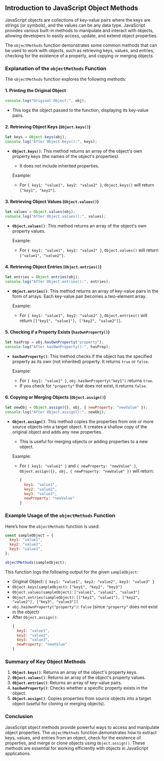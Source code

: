 ## **Introduction to JavaScript Object Methods**

JavaScript objects are collections of key-value pairs where the keys are strings (or symbols), and the values can be any data type. JavaScript provides various built-in methods to manipulate and interact with objects, allowing developers to easily access, update, and extend object properties.

The `objectMethods` function demonstrates some common methods that can be used to work with objects, such as retrieving keys, values, and entries, checking for the existence of a property, and copying or merging objects.

### **Explanation of the `objectMethods` Function**

The `objectMethods` function explores the following methods:

#### 1. **Printing the Original Object**
```javascript
console.log("Original Object:", obj);
```
- This logs the object passed to the function, displaying its key-value pairs.

#### 2. **Retrieving Object Keys (`Object.keys()`)**
```javascript
let keys = Object.keys(obj);
console.log("After Object.keys():", keys);
```
- **`Object.keys()`**: This method returns an array of the object's own property keys (the names of the object's properties).
  - It does not include inherited properties.
  
  Example:
  - For `{ key1: "value1", key2: "value2" }`, `Object.keys()` will return `["key1", "key2"]`.

#### 3. **Retrieving Object Values (`Object.values()`)**
```javascript
let values = Object.values(obj);
console.log("After Object.values():", values);
```
- **`Object.values()`**: This method returns an array of the object's own property values.
  
  Example:
  - For `{ key1: "value1", key2: "value2" }`, `Object.values()` will return `["value1", "value2"]`.

#### 4. **Retrieving Object Entries (`Object.entries()`)**
```javascript
let entries = Object.entries(obj);
console.log("After Object.entries():", entries);
```
- **`Object.entries()`**: This method returns an array of key-value pairs in the form of arrays. Each key-value pair becomes a two-element array.
  
  Example:
  - For `{ key1: "value1", key2: "value2" }`, `Object.entries()` will return `[["key1", "value1"], ["key2", "value2"]]`.

#### 5. **Checking if a Property Exists (`hasOwnProperty()`)**
```javascript
let hasProp = obj.hasOwnProperty("property");
console.log("After hasOwnProperty():", hasProp);
```
- **`hasOwnProperty()`**: This method checks if the object has the specified property as its own (not inherited) property. It returns `true` or `false`.
  
  Example:
  - For `{ key1: "value1" }`, `obj.hasOwnProperty("key1")` returns `true`.
  - If you check for `"property"` that does not exist, it returns `false`.

#### 6. **Copying or Merging Objects (`Object.assign()`)**
```javascript
let newObj = Object.assign({}, obj, { newProperty: "newValue" });
console.log("After Object.assign():", newObj);
```
- **`Object.assign()`**: This method copies the properties from one or more source objects into a target object. It creates a shallow copy of the original object and adds any new properties.
  - This is useful for merging objects or adding properties to a new object.
  
  Example:
  - For `{ key1: "value1" }` and `{ newProperty: "newValue" }`, `Object.assign({}, obj, { newProperty: "newValue" })` will return:
    ```javascript
    {
      key1: "value1",
      key2: "value2",
      key3: "value3",
      newProperty: "newValue"
    }
    ```

### **Example Usage of the `objectMethods` Function**

Here’s how the `objectMethods` function is used:
```javascript
const sampleObject = {
  key1: "value1",
  key2: "value2",
  key3: "value3",
};

objectMethods(sampleObject);
```
This function logs the following output for the given `sampleObject`:
- Original Object: `{ key1: "value1", key2: "value2", key3: "value3" }`
- `Object.keys(sampleObject)`: `["key1", "key2", "key3"]`
- `Object.values(sampleObject)`: `["value1", "value2", "value3"]`
- `Object.entries(sampleObject)`: `[["key1", "value1"], ["key2", "value2"], ["key3", "value3"]]`
- `obj.hasOwnProperty("property")`: `false` (since `"property"` does not exist in the object)
- After `Object.assign()`: 
  ```javascript
  {
    key1: "value1",
    key2: "value2",
    key3: "value3",
    newProperty: "newValue"
  }
  ```

### **Summary of Key Object Methods**

1. **`Object.keys()`**: Returns an array of the object's property keys.
2. **`Object.values()`**: Returns an array of the object's property values.
3. **`Object.entries()`**: Returns an array of key-value pairs.
4. **`hasOwnProperty()`**: Checks whether a specific property exists in the object.
5. **`Object.assign()`**: Copies properties from source objects into a target object (useful for cloning or merging objects).

### **Conclusion**

JavaScript object methods provide powerful ways to access and manipulate object properties. The `objectMethods` function demonstrates how to extract keys, values, and entries from an object, check for the existence of properties, and merge or clone objects using `Object.assign()`. These methods are essential for working efficiently with objects in JavaScript applications.